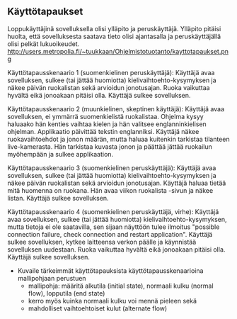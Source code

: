## Käyttötapaukset

Loppukäyttäjinä sovelluksella olisi ylläpito ja peruskäyttäjä.
Ylläpito pitäisi huolta, että sovelluksesta saatava tieto olisi ajantasalla ja peruskäyttäjällä olisi pelkät lukuoikeudet.
http://users.metropolia.fi/~tuukkaan/Ohjelmistotuotanto/kayttotapaukset.png

Käyttötapausskenaario 1 (suomenkielinen peruskäyttäjä):
  Käyttäjä avaa sovelluksen, sulkee (tai jättää huomiotta) kielivaihtoehto-kysymyksen ja näkee päivän ruokalistan sekä arvioidun jonotusajan. Ruoka vaikuttaa hyvältä eikä jonoakaan pitäisi olla. Käyttäjä sulkee sovelluksen.

Käyttötapausskenaario 2 (muunkielinen, skeptinen käyttäjä):
  Käyttäjä avaa sovelluksen, ei ymmärrä suomenkielistä ruokalistaa. Ohjelma kysyy haluaako hän kenties vaihtaa kielen ja hän valitsee englanninkielisen ohjelman. Applikaatio päivittää tekstin englanniksi. Käyttäjä näkee ruokavaihtoehdot ja jonon määrän, mutta haluaa kuitenkin tarkistaa tilanteen live-kamerasta. Hän tarkistaa kuvasta jonon ja päättää jättää ruokailun myöhempään ja sulkee applikaation.
  
Käyttötapausskenaario 3 (suomenkielinen peruskäyttäjä):
  Käyttäjä avaa sovelluksen, sulkee (tai jättää huomiotta) kielivaihtoehto-kysymyksen ja näkee päivän ruokalistan sekä arvioidun jonotusajan. Käyttäjä haluaa tietää mitä huomenna on ruokana. Hän avaa viikon ruokalista -sivun ja näkee listan. Käyttäjä sulkee sovelluksen.

Käyttötapausskenaario 4 (suomenkielinen peruskäyttäjä, virhe):
  Käyttäjä avaa sovelluksen, sulkee (tai jättää huomiotta) kielivaihtoehto-kysymyksen, mutta tietoja ei ole saatavilla, sen sijaan näyttöön tulee ilmoitus "possible connection failure, check connection and restart application". Käyttäjä sulkee sovelluksen, kytkee laitteensa verkon päälle ja käynnistää sovelluksen uudestaan. Ruoka vaikuttaa hyvältä eikä jonoakaan pitäisi olla. Käyttäjä sulkee sovelluksen.

* Kuvaile tärkeimmät käyttötapauksista käyttötapausskenaarioina mallipohjaan perustuen
  * mallipohja: määritä alkutila (initial state), normaali kulku (normal flow), lopputila (end state)
  * kerro myös kuinka normaali kulku voi mennä pieleen sekä
  * mahdolliset vaihtoehtoiset kulut (alternate flow)
